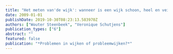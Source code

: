 ```yaml
---
title: "Het meten van'de wijk': wanneer is een wijk schoon, heel en veilig? 13"
date: 2009-01-01
publishDate: 2019-10-30T08:23:13.583970Z
authors: ["Wouter Steenbeek", "Veronique Schutjens"]
publication_types: ["6"]
abstract: ""
featured: false
publication: "*Problemen in wijken of probleemwijken?*"
---
```


